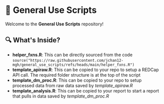# 🧪 General Use Scripts

Welcome to the **General Use Scripts** repository!  

## 🔍 What's Inside?

- **helper_fxns.R**: This can be directly sourced from the code `source("https://raw.githubusercontent.com/jchan12-mgh/general_use_scripts/refs/heads/main/helper_fxns.R")`
- **template_apiraw.R**: This can be copied to your repo to setup a REDCap API call. The required folder structure is at the top of the script
- **template_dm_proc.R**: This can be copied to your repo to setup processed data from raw data saved by *template_apiraw.R*
- **template_analysis.R**: This can be copied to your report to start a report that pulls in data saved by *template_dm_proc.R*
